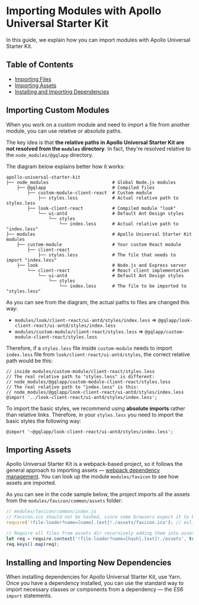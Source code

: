 # Importing Modules with Apollo Universal Starter Kit

In this guide, we explain how you can import modules with Apollo Universal Starter Kit.

## Table of Contents

* [Importing Files](#importing-custom-modules)
* [Importing Assets](#importing-assets)
* [Installing and Importing Dependencies](#installing-and-importing-new-dependencies)

## Importing Custom Modules

When you work on a custom module and need to import a file from another module, you can use relative or absolute paths.

The key idea is that **the relative paths in Apollo Universal Starter Kit are not resolved from the `modules` 
directory**. In fact, they're resolved relative to the `node_modules/@gqlapp` directory.

The diagram below explains better how it works:

```
apollo-universal-starter-kit
├── node_modules                        # Global Node.js modules
    ├── @gqlapp                         # Compiled files
        ├── custom-module-client-react  # Custom module
            ├── styles.less             # Actual relative path to styles.less
        ├── look-client-react           # Compiled module "look"
            └── ui-antd                 # Default Ant Design styles
                └── styles
                    └── index.less      # Actual relative path to "index.less"
├── modules                             # Apollo Universal Starter Kit modules
    ├── custom-module                   # Your custom React module
        ├── client-react
            ├── styles.less             # The file that needs to import "index.less"
    ├── look                            # Node.js and Express server
        └── client-react                # React client implementation
            └── ui-antd                 # Default Ant Design styles
                └── styles
                    └── index.less      # The file to be imported to "styles.less"
```

As you can see from the diagram, the actual paths to files are changed this way:

* `modules/look/client-react/ui-antd/styles/index.less` => `@gqlapp/look-client-react/ui-antd/styles/index.less`
* `modules/custom-module/client-react/styles.less` => `@gqlapp/custom-module-client-react/styles.less` 

Therefore, if a `styles.less` file inside `custom-module` needs to import `index.less` file from 
`look/client-react/ui-antd/styles`, the correct relative path would be this:

```less
// inside modules/custom-module/client-react/styles.less
// The real relative path to "styles.less" is different:
// node_modules/@gqlapp/custom-module-client-react/styles.less
// The real relative path to "index.less" is this:
// node_modules/@gqlapp/look-client-react/ui-antd/styles/index.less
@import '../look-client-react/ui-antd/styles/index.less';
```

To import the basic styles, we recommend using **absolute imports** rather than relative links. Therefore, in your 
`styles.less` you need to import the basic styles the following way:

```less
@import '~@gqlapp/look-client-react/ui-antd/styles/index.less';
```

## Importing Assets

Apollo Universal Starter Kit is a webpack-based project, so it follows the general approach to importing assets &mdash; 
[webpack dependency management]. You can look up the module `modules/favicon` to see how assets are imported. 

As you can see in the code sample below, the project imports all the assets from the `modules/favicon/common/assets`
folder:

```js
// modules/favicon/common/index.js
// Favicon.ico should not be hashed, since some browsers expect it to be exactly on /favicon.ico URL
require('!file-loader?name=[name].[ext]!./assets/favicon.ico'); // eslint-disable-line

// Require all files from assets dir recursively adding them into assets.json
let req = require.context('!file-loader?name=[hash].[ext]!./assets', true, /.*/);
req.keys().map(req);
```

## Installing and Importing New Dependencies

When installing dependencies for Apollo Universal Starter Kit, use Yarn. Once you have a dependency installed, you can 
use the standard way to import necessary classes or components from a dependency &mdash; the ES6 `import` statements.

[webpack dependency management]: https://webpack.js.org/guides/dependency-management/
